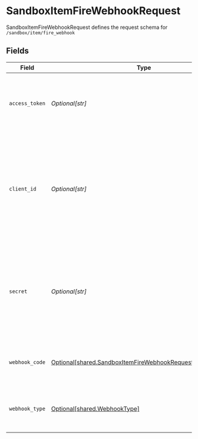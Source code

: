 # SandboxItemFireWebhookRequest

SandboxItemFireWebhookRequest defines the request schema for `/sandbox/item/fire_webhook`


## Fields

| Field                                                                                                                                            | Type                                                                                                                                             | Required                                                                                                                                         | Description                                                                                                                                      |
| ------------------------------------------------------------------------------------------------------------------------------------------------ | ------------------------------------------------------------------------------------------------------------------------------------------------ | ------------------------------------------------------------------------------------------------------------------------------------------------ | ------------------------------------------------------------------------------------------------------------------------------------------------ |
| `access_token`                                                                                                                                   | *Optional[str]*                                                                                                                                  | :heavy_check_mark:                                                                                                                               | The access token associated with the Item data is being requested for.                                                                           |
| `client_id`                                                                                                                                      | *Optional[str]*                                                                                                                                  | :heavy_minus_sign:                                                                                                                               | Your Plaid API `client_id`. The `client_id` is required and may be provided either in the `PLAID-CLIENT-ID` header or as part of a request body. |
| `secret`                                                                                                                                         | *Optional[str]*                                                                                                                                  | :heavy_minus_sign:                                                                                                                               | Your Plaid API `secret`. The `secret` is required and may be provided either in the `PLAID-SECRET` header or as part of a request body.          |
| `webhook_code`                                                                                                                                   | [Optional[shared.SandboxItemFireWebhookRequestWebhookCode]](undefined/models/shared/sandboxitemfirewebhookrequestwebhookcode.md)                 | :heavy_check_mark:                                                                                                                               | The webhook codes that can be fired by this test endpoint.                                                                                       |
| `webhook_type`                                                                                                                                   | [Optional[shared.WebhookType]](undefined/models/shared/webhooktype.md)                                                                           | :heavy_minus_sign:                                                                                                                               | The webhook types that can be fired by this test endpoint.                                                                                       |